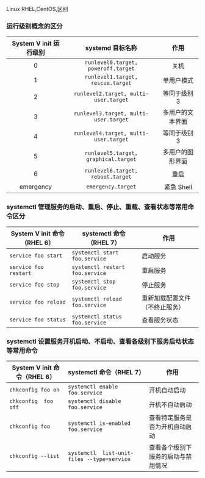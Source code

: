 Linux
RHEL,CentOS,区别
### 运行级别概念的区分

| System V init 运行级别 | systemd 目标名称 | 作用 |
| :-: | :-: | :-: |
| 0 |  `runlevel0.target, poweroff.target` | 关机 |
| 1 |  `runlevel1.target, rescue.target` | 单用户模式 |
| 2 |  `runlevel2.target, multi-user.target` | 等同于级别 3 |
| 3 |  `runlevel3.target, multi-user.target` | 多用户的文本界面 |
| 4 |  `runlevel4.target, multi-user.target` | 等同于级别 3 |
| 5 |  `runlevel5.target, graphical.target` | 多用户的图形界面 |
| 6 |  `runlevel6.target, reboot.target` | 重启 |
| emergency |  `emergency.target` | 紧急 Shell |

### systemctl 管理服务的启动、重启、停止、重载、查看状态等常用命令区分

| System V init 命令（RHEL 6） | systemctl 命令（RHEL 7） | 作用 |
| --- | --- | --- |
| `service foo start` |  `systemctl start foo.service` | 启动服务 |
| `service foo restart` |  `systemctl restart foo.service` | 重启服务 |
| `service foo stop` |  `systemctl stop foo.service` | 停止服务 |
| `service foo reload` | `systemctl reload foo.service` | 重新加载配置文件（不终止服务）|
| `service foo status` | `systemctl status foo.service` | 查看服务状态 |

### systemctl 设置服务开机启动、不启动、查看各级别下服务启动状态等常用命令

| System V init 命令（RHEL 6） | systemctl 命令（RHEL 7） | 作用 |
| --- | --- | --- |
| `chkconfig foo on` | `systemctl enable foo.service` | 开机自动启动 |
| `chkconfig  foo off` | `systemctl disable foo.service` | 开机不自动启动 |
| `chkconfig foo` | `systemctl is-enabled foo.service` | 查看特定服务是否为开机自动启动 |
| `chkconfig --list` | `systemctl  list-unit-files --type=service` | 查看各个级别下服务的启动与禁用情况 |
